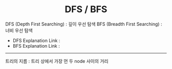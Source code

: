 <div align="center"><h1> DFS / BFS </h1></div>

DFS (Depth First Searching) : 깊이 우선 탐색
BFS (Breadth First Searching) : 너비 우선 탐색

- DFS Explanation Link : 
- BFS Explanation Link : 

---
트리의 지름 : 트리 상에서 가장 먼 두 node 사이의 거리
